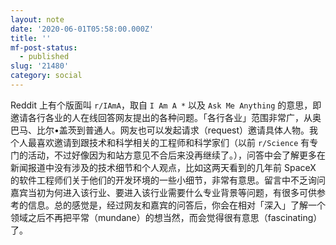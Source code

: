 ```yaml
---
layout: note
date: '2020-06-01T05:58:00.000Z'
title: ''
mf-post-status:
  - published
slug: '21480'
category: social
---
```

Reddit 上有个版面叫  `r/IAmA`，取自 `I Am A *` 以及 `Ask Me Anything` 的意思，即邀请各行各业的人在线回答网友提出的各种问题。「各行各业」范围非常广，从奥巴马、比尔•盖茨到普通人。网友也可以发起请求（request）邀请具体人物。我个人最喜欢邀请到跟技术和科学相关的工程师和科学家们（以前 `r/Science` 有专门的活动，不过好像因为和站方意见不合后来没再继续了。），问答中会了解更多在新闻报道中没有涉及的技术细节和个人观点，比如这两天看到的几年前 SpaceX 的软件工程师们关于他们的开发环境的一些小细节，非常有意思。留言中不乏询问嘉宾当初为何进入该行业、要进入该行业需要什么专业背景等问题，有很多可供参考的信息。总的感觉是，经过网友和嘉宾的问答后，你会在相对「深入」了解一个领域之后不再把平常（mundane）的想当然，而会觉得很有意思（fascinating）了。
